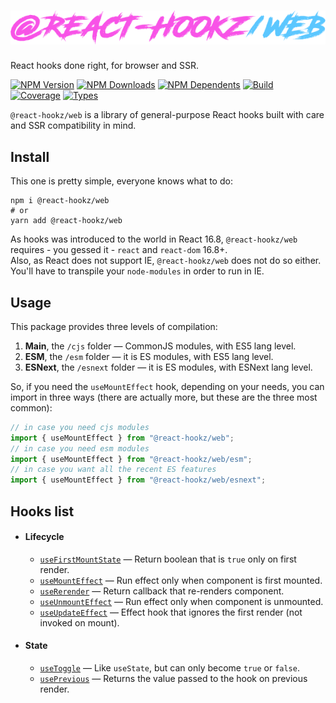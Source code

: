 # ![@react-hookz/web](.github/logo.png)

React hooks done right, for browser and SSR.

[![NPM Version](https://flat.badgen.net/npm/v/@react-hookz/web)](https://www.npmjs.com/package/@react-hookz/web)
[![NPM Downloads](https://flat.badgen.net/npm/dm/@react-hookz/web)](https://www.npmjs.com/package/@react-hookz/web)
[![NPM Dependents](https://flat.badgen.net/npm/dependents/@react-hookz/web)](https://www.npmjs.com/package/@react-hookz/web)
[![Build](https://img.shields.io/github/workflow/status/react-hookz/web/CI?style=flat-square)](https://github.com/react-hookz/web/actions)
[![Coverage](https://flat.badgen.net/codecov/c/github/react-hookz/web)](https://app.codecov.io/gh/react-hookz/web)
[![Types](https://flat.badgen.net/npm/types/@react-hookz/web)](https://www.npmjs.com/package/@react-hookz/web)

`@react-hookz/web` is a library of general-purpose React hooks built with care and SSR compatibility
in mind.

## Install

This one is pretty simple, everyone knows what to do:

```shell
npm i @react-hookz/web
# or
yarn add @react-hookz/web
```

As hooks was introduced to the world in React 16.8, `@react-hookz/web` requires - you gessed
it - `react` and `react-dom` 16.8+.  
Also, as React does not support IE, `@react-hookz/web` does not do so either. You'll have to
transpile your `node-modules` in order to run in IE.

## Usage

This package provides three levels of compilation:

1. **Main**, the `/cjs` folder — CommonJS modules, with ES5 lang level.
2. **ESM**, the `/esm` folder — it is ES modules, with ES5 lang level.
3. **ESNext**, the `/esnext` folder — it is ES modules, with ESNext lang level.

So, if you need the `useMountEffect` hook, depending on your needs, you can import in three ways
(there are actually more, but these are the three most common):

```ts
// in case you need cjs modules
import { useMountEffect } from "@react-hookz/web";
// in case you need esm modules
import { useMountEffect } from "@react-hookz/web/esm";
// in case you want all the recent ES features
import { useMountEffect } from "@react-hookz/web/esnext";
```

## Hooks list

- #### Lifecycle
  - [`useFirstMountState`](https://react-hookz.github.io/web/?path=/docs/lifecycle-usefirstmountstate)
    — Return boolean that is `true` only on first render.
  - [`useMountEffect`](https://react-hookz.github.io/web/?path=/docs/lifecycle-usemounteffect)
    — Run effect only when component is first mounted.
  - [`useRerender`](https://react-hookz.github.io/web/?path=/docs/lifecycle-usererender)
    — Return callback that re-renders component.
  - [`useUnmountEffect`](https://react-hookz.github.io/web/?path=/docs/lifecycle-useunmounteffect)
    — Run effect only when component is unmounted.
  - [`useUpdateEffect`](https://react-hookz.github.io/web/?path=/docs/lifecycle-useupdateeffect)
    — Effect hook that ignores the first render (not invoked on mount).
- #### State
  - [`useToggle`](https://react-hookz.github.io/web/?path=/docs/lifecycle-usetoggle)
    — Like `useState`, but can only become `true` or `false`.
  - [`usePrevious`](https://react-hookz.github.io/web/?path=/docs/lifecycle-useprevious)
    — Returns the value passed to the hook on previous render.

